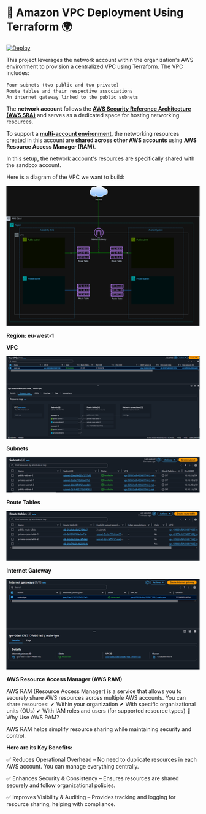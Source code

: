 # 🚀 Amazon VPC Deployment Using Terraform 🌍
[![Deploy](https://github.com/Success-Uche/network/actions/workflows/deploy.yml/badge.svg)](https://github.com/Success-Uche/network/actions/workflows/deploy.yml)


This project leverages the network account within the organization's AWS environment to provision a centralized VPC using Terraform. The VPC includes:

    Four subnets (two public and two private)
    Route tables and their respective associations
    An internet gateway linked to the public subnets

The **network account** follows the **[AWS Security Reference Architecture (AWS SRA)](https://docs.aws.amazon.com/prescriptive-guidance/latest/security-reference-architecture/welcome.html)** and serves as a dedicated space for hosting networking resources.

To support a **[multi-account environment](https://docs.aws.amazon.com/organizations/latest/userguide/orgs_introduction.html)**, the networking resources created in this account are **shared across other AWS accounts** using **AWS Resource Access Manager (RAM)**.

In this setup, the network account's resources are specifically shared with the sandbox account.

Here is a diagram of the VPC we want to build:

![VPC Architecture](images/vpc-architecture.png)

**Region: eu-west-1**

**VPC**

![VPC](images/vpc.png)

**Subnets**

![Subnets](images/subnets.png)

**Route Tables**

![Route Tables](images/route-tables.png)

**Internet Gateway**

![Internet Gateway](images/internet-gateway.png)


**AWS Resource Access Manager (AWS RAM)**

AWS RAM (Resource Access Manager) is a service that allows you to securely share AWS resources across multiple AWS accounts. You can share resources:
✔ Within your organization
✔ With specific organizational units (OUs)
✔ With IAM roles and users (for supported resource types)
🔹 Why Use AWS RAM?

AWS RAM helps simplify resource sharing while maintaining security and control. 

**Here are its Key Benefits:**

✅ Reduces Operational Overhead – No need to duplicate resources in each AWS account. You can manage everything centrally.

✅ Enhances Security & Consistency – Ensures resources are shared securely and follow organizational policies.

✅ Improves Visibility & Auditing – Provides tracking and logging for resource sharing, helping with compliance.